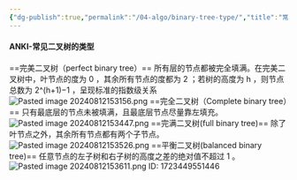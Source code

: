 ```yaml
---
{"dg-publish":true,"permalink":"/04-algo/binary-tree-type/","title":"常见二叉树类型","created":"2024-08-12T15:59:49.305+08:00","updated":"2024-08-12T15:59:11.000+08:00"}
---
```


#### ANKI-常见二叉树的类型
==完美二叉树（perfect binary tree）==
所有层的节点都被完全填满。在完美二叉树中，叶节点的度为 0 ，其余所有节点的度都为 2 ；若树的高度为 h ，则节点总数为 2^(h+1)−1 ，呈现标准的指数级关系
![Pasted image 20240812153156.png](/img/user/Pasted%20image%2020240812153156.png)
==完全二叉树（Complete binary tree）==
只有最底层的节点未被填满，且最底层节点尽量靠左填充。
![Pasted image 20240812153447.png](/img/user/Pasted%20image%2020240812153447.png)
==完满二叉树(full binary tree)==
除了叶节点之外，其余所有节点都有两个子节点。
![Pasted image 20240812153526.png](/img/user/Pasted%20image%2020240812153526.png)
==平衡二叉树(balanced binary tree)==
任意节点的左子树和右子树的高度之差的绝对值不超过 1 。
![Pasted image 20240812153611.png](/img/user/Pasted%20image%2020240812153611.png)
ID: 1723449551446
